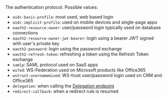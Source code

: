The authentication protocol. Possible values:
- `oidc-basic-profile`: most used, web based login
- `oidc-implicit-profile`: used on mobile devices and single-page apps
- `oauth2-resource-owner`: user/password login typically used on database connections
- `oauth2-resource-owner-jwt-bearer`: login using a bearer JWT signed with user's private key
- `oauth2-password`: login using the password exchange
- `oauth2-refresh-token`: refreshing a token using the Refresh Token exchange
- `samlp`: SAML protocol used on SaaS apps
- `wsfed`: WS-Federation used on Microsoft products like Office365
- `wstrust-usernamemixed`: WS-trust user/password login used on CRM and Office365
- `delegation`: when calling the [Delegation endpoint](/api/authentication#delegation)
- `redirect-callback`: when a redirect rule is resumed
